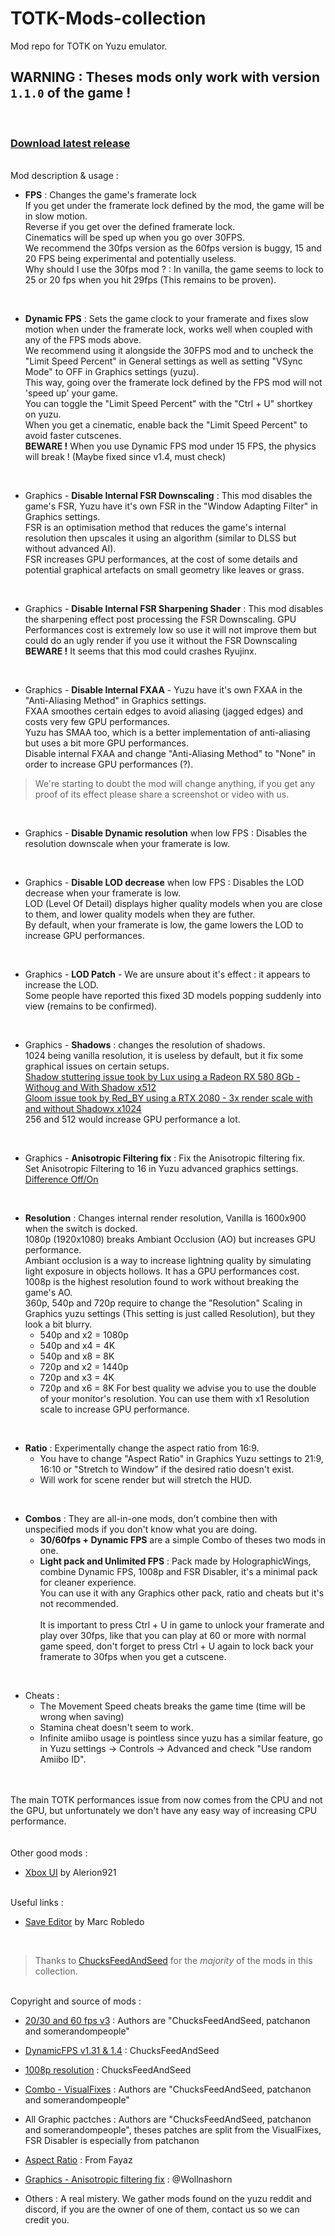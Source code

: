 # TOTK-Mods-collection

Mod repo for TOTK on Yuzu emulator.
</br>

## **WARNING : Theses mods only work with version `1.1.0` of the game !**

</br>

### [Download latest release](https://github.com/HolographicWings/TOTK-Mods-collection/releases)

</br>Mod description & usage :

- **FPS** : Changes the game's framerate lock  
If you get under the framerate lock defined by the mod, the game will be in slow motion.  
Reverse if you get over the defined framerate lock.  
Cinematics will be sped up when you go over 30FPS.  
We recommend the 30fps version as the 60fps version is buggy, 15 and 20 FPS being experimental and potentially useless.  
Why should I use the 30fps mod ? : In vanilla, the game seems to lock to 25 or 20 fps when you hit 29fps (This remains to be proven).  
</br>

- **Dynamic FPS** : Sets the game clock to your framerate and fixes slow motion when under the framerate lock, works well when coupled with any of the FPS mods above.  
We recommend using it alongside the 30FPS mod and to uncheck the "Limit Speed Percent" in General settings as well as setting "VSync Mode" to OFF in Graphics settings (yuzu).  
This way, going over the framerate lock defined by the FPS mod will not 'speed up' your game.  
You can toggle the "Limit Speed Percent" with the "Ctrl + U" shortkey on yuzu.  
When you get a cinematic, enable back the "Limit Speed Percent" to avoid faster cutscenes.  
**BEWARE !** When you use Dynamic FPS mod under 15 FPS, the physics will break ! (Maybe fixed since v1.4, must check)
</br>

- Graphics - **Disable Internal FSR Downscaling** : This mod disables the game's FSR, Yuzu have it's own FSR in the "Window Adapting Filter" in Graphics settings.  
FSR is an optimisation method that reduces the game's internal resolution then upscales it using an algorithm (similar to DLSS but without advanced AI).  
FSR increases GPU performances, at the cost of some details and potential graphical artefacts on small geometry like leaves or grass.
</br>

- Graphics - **Disable Internal FSR Sharpening Shader** : This mod disables the sharpening effect post processing the FSR Downscaling.
GPU Performances cost is extremely low so use it will not improve them but could do an ugly render if you use it without the FSR Downscaling
**BEWARE !** It seems that this mod could crashes Ryujinx.  
</br>

- Graphics - **Disable Internal FXAA** - Yuzu have it's own FXAA in the "Anti-Aliasing Method" in Graphics settings.  
FXAA smoothes certain edges to avoid aliasing (jagged edges) and costs very few GPU performances.  
Yuzu has SMAA too, which is a better implementation of anti-aliasing but uses a bit more GPU performances.  
Disable internal FXAA and change "Anti-Aliasing Method" to "None" in order to increase GPU performances (?).  

> We're starting to doubt the mod will change anything, if you get any proof of its effect please share a screenshot or video with us.

</br>

- Graphics - **Disable Dynamic resolution** when low FPS : Disables the resolution downscale when your framerate is low.
</br>

- Graphics - **Disable LOD decrease** when low FPS : Disables the LOD decrease when your framerate is low.  
LOD (Level Of Detail) displays higher quality models when you are close to them, and lower quality models when they are futher.  
By default, when your framerate is low, the game lowers the LOD to increase GPU performances.  
</br>

- Graphics - **LOD Patch** - We are unsure about it's effect : it appears to increase the LOD.  
Some people have reported this fixed 3D models popping suddenly into view (remains to be confirmed).
</br>

- Graphics - **Shadows** : changes the resolution of shadows.  
1024 being vanilla resolution, it is useless by default, but it fix some graphical issues on certain setups.
</br>[Shadow stuttering issue took by Lux using a Radeon RX 580 8Gb - Withoug and With Shadow x512](https://imgsli.com/MTc5MTM1)
</br>[Gloom issue took by Red_BY using a RTX 2080 - 3x render scale with and without Shadowx x1024](https://imgsli.com/MTc5MTYx)
</br>256 and 512 would increase GPU performance a lot.  
</br>

- Graphics - **Anisotropic Filtering fix** : Fix the Anisotropic filtering fix.
</br>Set Anisotropic Filtering to 16 in Yuzu advanced graphics settings.
</br>[Difference Off/On](https://imgsli.com/MTc5MzQ0)
</br>

- **Resolution** : Changes internal render resolution, Vanilla is 1600x900 when the switch is docked.  
1080p (1920x1080) breaks Ambiant Occlusion (AO) but increases GPU performance.  
Ambiant occlusion is a way to increase lightning quality by simulating light exposure in objects hollows. It has a GPU performances cost.  
1008p is the highest resolution found to work without breaking the game's AO.  
360p, 540p and 720p require to change the "Resolution" Scaling in Graphics yuzu settings (This setting is just called Resolution), but they look a bit blurry.  
  - 540p and x2 = 1080p
  - 540p and x4 = 4K
  - 540p and x8 = 8K
  - 720p and x2 = 1440p
  - 720p and x3 = 4K
  - 720p and x6 = 8K
For best quality we advise you to use the double of your monitor's resolution.
You can use them with x1 Resolution scale to increase GPU performance.
</br>

- **Ratio** : Experimentally change the aspect ratio from 16:9.
  - You have to change "Aspect Ratio" in Graphics Yuzu settings to 21:9, 16:10 or "Stretch to Window" if the desired ratio doesn't exist.  
  - Will work for scene render but will stretch the HUD.
</br>

- **Combos** : They are all-in-one mods, don't combine then with unspecified mods if you don't know what you are doing.
  - **30/60fps + Dynamic FPS** are a simple Combo of theses two mods in one.
  - **Light pack and Unlimited FPS** : Pack made by HolographicWings, combine Dynamic FPS, 1008p and FSR Disabler, it's a minimal pack for cleaner experience.  
  You can use it with any Graphics other pack, ratio and cheats but it's not recommended.  
</br>It is important to press Ctrl + U in game to unlock your framerate and play over 30fps, like that you can play at 60 or more with normal game speed, don't forget to press Ctrl + U again to lock back your framerate to 30fps when you get a cutscene.  
</br>

- Cheats :
  - The Movement Speed cheats breaks the game time (time will be wrong when saving)
  - Stamina cheat doesn't seem to work.
  - Infinite amiibo usage is pointless since yuzu has a similar feature, go in Yuzu settings → Controls → Advanced and check "Use random Amiibo ID".

</br>
</br>The main TOTK performances issue from now comes from the CPU and not the GPU, but unfortunately we don't have any easy way of increasing CPU performance.  
</br>
</br>
</br>Other good mods :

- [Xbox UI](https://gamebanana.com/mods/443354) by Alerion921

</br>Useful links :

- [Save Editor](https://www.marcrobledo.com/savegame-editors/zelda-totk/) by Marc Robledo
</br>

> Thanks to [ChucksFeedAndSeed](https://www.reddit.com/user/ChucksFeedAndSeed/) for the *majority* of the mods in this collection.

</br>Copyright and source of mods :

- [20/30 and 60 fps v3](https://gbatemp.net/download/loz-tears-of-the-kingdom-20fps-30fps-60fps-patch.37996/) : Authors are "ChucksFeedAndSeed, patchanon and somerandompeople"

- [DynamicFPS v1.31 & 1.4](https://www.reddit.com/r/NewYuzuPiracy/comments/13fjv8r/totk_dynamic_fps_mod_beta_has_some_issues/) : ChucksFeedAndSeed

- [1008p resolution](https://www.reddit.com/r/NewYuzuPiracy/comments/13deav1/comment/jjk9m60/) : ChucksFeedAndSeed

- [Combo - VisualFixes](https://gbatemp.net/download/loz-tears-of-the-kingdom-20fps-30fps-60fps-patch.37996/) : Authors are "ChucksFeedAndSeed, patchanon and somerandompeople"

- All Graphic pactches : Authors are "ChucksFeedAndSeed, patchanon and somerandompeople", theses patches are split from the VisualFixes, FSR Disabler is especially from patchanon

- [Aspect Ratio](https://gamebanana.com/mods/443462) : From Fayaz

- [Graphics - Anisotropic filtering fix](https://github.com/Wollnashorn/switch-mods/tree/master/0100F2C0115B6000) : @Wollnashorn

- Others : A real mistery. We gather mods found on the yuzu reddit and discord, if you are the owner of one of them, contact us so we can credit you.
